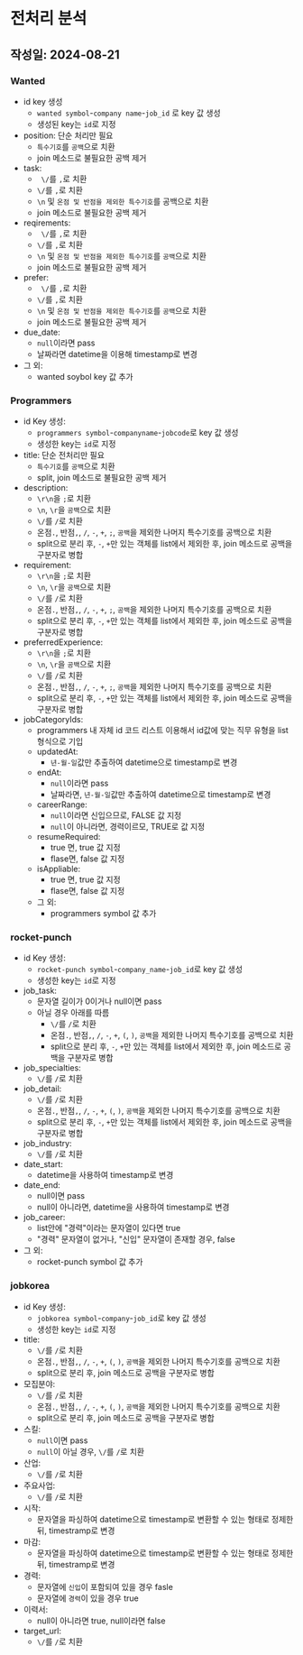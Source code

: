 # 전처리 분석
## 작성일: 2024-08-21

### Wanted
- id key 생성
  - `wanted symbol`-`company name`-`job_id` 로 key 값 생성
  - 생성된 key는 `id`로 지정
- position: 단순 처리만 필요 
  - `특수기호`를 `공백`으로 치환 
  - join 메소드로 불필요한 공백 제거
- task: 
  - ` \/`를 `,`로 치환 
  - `\/`를 `,`로 치환 
  - `\n` 및 `온점 및 반점을 제외한 특수기호`를 공백으로 치환
  - join 메소드로 불필요한 공백 제거
- reqirements: 
  - ` \/`를 `,`로 치환 
  - `\/`를 `,`로 치환 
  - `\n` 및 `온점 및 반점을 제외한 특수기호`를 `공백`으로 치환 
  - join 메소드로 불필요한 공백 제거
- prefer: 
  - ` \/`를 `,`로 치환 
  - `\/`를 `,`로 치환 
  - `\n` 및 `온점 및 반점을 제외한 특수기호`를 `공백`으로 치환 
  - join 메소드로 불필요한 공백 제거
- due_date:
  - `null`이라면 pass
  - 날짜라면 datetime을 이용해 timestamp로 변경
- 그 외:
  - wanted soybol key 값 추가

### Programmers
- id Key 생성:
  - `programmers symbol`-`companyname`-`jobcode`로 key 값 생성
  - 생성한 key는 `id`로 지정
- title: 단순 전처리만 필요
  - `특수기호`를 `공백`으로 치환 
  - split, join 메소드로 불필요한 공백 제거
- description:
  - `\r\n`을 `;`로 치환
  - `\n`, `\r`을 `공백`으로 치환
  - `\/`를 `/`로 치환
  - 온점`.`, 반점`,`, `/`, `-`, `+`, `;`, `공백`을 제외한 나머지 특수기호를 공백으로 치환
  - split으로 분리 후, `-`, `+`만 있는 객체를 list에서 제외한 후, join 메소드로 공백을 구분자로 병합
- requirement: 
  - `\r\n`을 `;`로 치환
  - `\n`, `\r`을 `공백`으로 치환
  - `\/`를 `/`로 치환
  - 온점`.`, 반점`,`, `/`, `-`, `+`, `;`, `공백`을 제외한 나머지 특수기호를 공백으로 치환
  - split으로 분리 후, `-`, `+`만 있는 객체를 list에서 제외한 후, join 메소드로 공백을 구분자로 병합
- preferredExperience:
  - `\r\n`을 `;`로 치환
  - `\n`, `\r`을 `공백`으로 치환
  - `\/`를 `/`로 치환
  - 온점`.`, 반점`,`, `/`, `-`, `+`, `;`, `공백`을 제외한 나머지 특수기호를 공백으로 치환
  - split으로 분리 후, `-`, `+`만 있는 객체를 list에서 제외한 후, join 메소드로 공백을 구분자로 병합
- jobCategoryIds:
  - programmers 내 자체 id 코드 리스트 이용해서 id값에 맞는 직무 유형을 list 형식으로 기입
  - updatedAt:
    - `년-월-일`값만 추출하여 datetime으로 timestamp로 변경
  - endAt:
    - `null`이라면 pass
    - 날짜라면, `년-월-일`값만 추출하여 datetime으로 timestamp로 변경
  - careerRange:
    - `null`이라면 신입으므로, FALSE 값 지정
    - `null`이 아니라면, 경력이르모, TRUE로 값 지정
  - resumeRequired:
    - true 면, true 값 지정
    - flase면, false 값 지정
  - isAppliable:
    - true 면, true 값 지정
    - flase면, false 값 지정
  - 그 외:
    - programmers symbol 값 추가

### rocket-punch
- id Key 생성:
  - `rocket-punch symbol`-`company_name`-`job_id`로 key 값 생성
  - 생성한 key는 `id`로 지정
- job_task:
  - 문자열 길이가 0이거나 null이면 pass
  - 아닐 경우 아래를 따름
    - `\/`를 `/`로 치환
    - 온점`.`, 반점`,`, `/`, `-`, `+`, `(`, `)`, `공백`을 제외한 나머지 특수기호를 공백으로 치환
    - split으로 분리 후, `-`, `+`만 있는 객체를 list에서 제외한 후, join 메소드로 공백을 구분자로 병합
- job_specialties:
  - `\/`를 `/`로 치환
- job_detail:
  - `\/`를 `/`로 치환
  - 온점`.`, 반점`,`, `/`, `-`, `+`, `(`, `)`, `공백`을 제외한 나머지 특수기호를 공백으로 치환
  - split으로 분리 후, `-`, `+`만 있는 객체를 list에서 제외한 후, join 메소드로 공백을 구분자로 병합
- job_industry:
  - `\/`를 `/`로 치환
- date_start:
  - datetime을 사용하여 timestamp로 변경
- date_end:
  - null이면 pass
  - null이 아니라면, datetime을 사용하여 timestamp로 변경
- job_career:
  - list안에 "경력"이라는 문자열이 있다면 true
  - "경력" 문자열이 없거나, "신입" 문자열이 존재할 경우, false
- 그 외:
  - rocket-punch symbol 값 추가

###  jobkorea
- id Key 생성:
  - `jobkorea symbol`-`company`-`job_id`로 key 값 생성
  - 생성한 key는 `id`로 지정
- title:
  - `\/`를 `/`로 치환
  - 온점`.`, 반점`,`, `/`, `-`, `+`, `(`, `)`, `공백`을 제외한 나머지 특수기호를 공백으로 치환
  - split으로 분리 후, join 메소드로 공백을 구분자로 병합
- 모집분야:
  - `\/`를 `/`로 치환
  - 온점`.`, 반점`,`, `/`, `-`, `+`, `(`, `)`, `공백`을 제외한 나머지 특수기호를 공백으로 치환
  - split으로 분리 후, join 메소드로 공백을 구분자로 병합
- 스킬:
  - `null`이면 pass
  - `null`이 아닐 경우, `\/`를 `/`로 치환
- 산업: 
  - `\/`를 `/`로 치환
- 주요사업:
  - `\/`를 `/`로 치환
- 시작:
  - 문자열을 파싱하여 datetime으로 timestamp로 변환할 수 있는 형태로 정제한 뒤, timestramp로 변경
- 마감:
  - 문자열을 파싱하여 datetime으로 timestamp로 변환할 수 있는 형태로 정제한 뒤, timestramp로 변경
- 경력:
  - 문자열에 `신입`이 포함되여 있을 경우 fasle
  - 문자열에 `경력`이 있을 경우 true
- 이력서:
  - null이 아니라면 true, null이라면 false
- target_url:
  - `\/`를 `/`로 치환